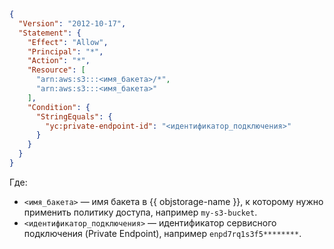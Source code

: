 ```json
{
  "Version": "2012-10-17",
  "Statement": {
    "Effect": "Allow",
    "Principal": "*",
    "Action": "*",
    "Resource": [
      "arn:aws:s3:::<имя_бакета>/*",
      "arn:aws:s3:::<имя_бакета>"
    ],
    "Condition": {
      "StringEquals": {
        "yc:private-endpoint-id": "<идентификатор_подключения>"
      }
    }
  }
}
```

Где:

* `<имя_бакета>` — имя бакета в {{ objstorage-name }}, к которому нужно применить политику доступа, например `my-s3-bucket`.
* `<идентификатор_подключения>` — идентификатор сервисного подключения (Private Endpoint), например `enpd7rq1s3f5********`.